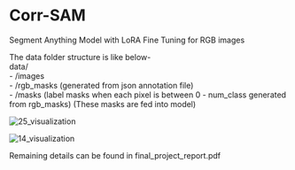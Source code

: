 # Corr-SAM
Segment Anything Model with LoRA Fine Tuning for RGB images

The data folder structure is like below-  
  data/    
         - /images   
         - /rgb_masks (generated from json annotation file)   
         - /masks (label masks when each pixel is between 0 - num_class generated from rgb_masks)  (These masks are fed into model)



![25_visualization](https://github.com/iamshrey22/CorrSAM-Segment-Anything-Model-with-LoRA-Fine-Tuning-for-RGB-images/assets/122277584/cbf81bb5-9441-4bec-9d95-763f46fa03de)

![14_visualization](https://github.com/iamshrey22/CorrSAM-Segment-Anything-Model-with-LoRA-Fine-Tuning-for-RGB-images/assets/122277584/9e282ca2-4c15-45b1-ac78-2ee7b806a7e6)

Remaining details can be found in final_project_report.pdf

